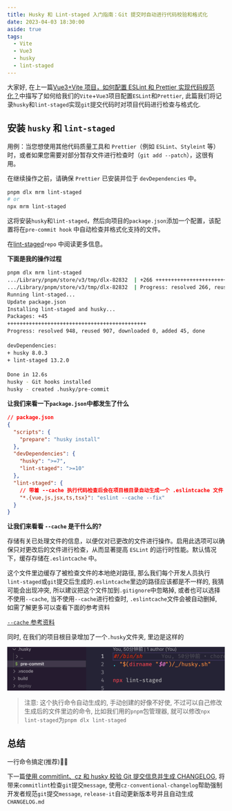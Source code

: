 ```yaml
---
title: Husky 和 Lint-staged 入门指南：Git 提交时自动进行代码校验和格式化
date: 2023-04-03 18:30:00
aside: true
tags:
  - Vite
  - Vue3
  - husky
  - lint-staged
---
```


大家好, 在上一篇[Vue3+Vite 项目，如何配置 ESLint 和 Prettier 实现代码规范化？](./vite+vue3+eslint+prettier.md)中描写了如何给我们的`Vite`+`Vue3`项目配置`ESLint`和`Prettier`, 此篇我们将记录`husky`和`lint-staged`实现`git`提交代码时对项目代码进行检查与格式化.

## 安装 `husky` 和 `lint-staged`

用例：当您想使用其他代码质量工具和 `Prettier`（例如 `ESLint`、`Styleint` 等）时，或者如果您需要对部分暂存文件进行检查时（`git add --patch`），这很有用。

在继续操作之前，请确保 `Prettier` 已安装并位于 `devDependencies` 中。

```bash
pnpm dlx mrm lint-staged
# or
npx mrm lint-staged
```

这将安装`husky`和`lint-staged`，然后向项目的`package.json`添加一个配置，该配置将在`pre-commit hook` 中自动检查并格式化支持的文件。

在[lint-staged](https://github.com/okonet/lint-staged#configuration)`repo` 中阅读更多信息。

**下面是我的操作过程**

```bash
pnpm dlx mrm lint-staged
.../Library/pnpm/store/v3/tmp/dlx-82832  | +266 +++++++++++++++++++++++++++
.../Library/pnpm/store/v3/tmp/dlx-82832  | Progress: resolved 266, reused 227, downloaded 39, added 266, done
Running lint-staged...
Update package.json
Installing lint-staged and husky...
Packages: +45
+++++++++++++++++++++++++++++++++++++++++++++
Progress: resolved 948, reused 907, downloaded 0, added 45, done

devDependencies:
+ husky 8.0.3
+ lint-staged 13.2.0

Done in 12.6s
husky - Git hooks installed
husky - created .husky/pre-commit
```

**让我们来看一下`package.json`中都发生了什么**

```json
// package.json
{
  "scripts": {
    "prepare": "husky install"
  },
  "devDependencies": {
    "husky": ">=7",
    "lint-staged": ">=10"
  },
  "lint-staged": {
    // 带着 --cache 执行代码检查后会在项目根目录自动生成一个 .eslintcache 文件
    "*.{vue,js,jsx,ts,tsx}": "eslint --cache --fix"
  }
}
```

**让我们来看看 `--cache` 是干什么的?**

存储有关已处理文件的信息，以便仅对已更改的文件进行操作。启用此选项可以确保只对更改后的文件进行检查，从而显著提高 `ESLint` 的运行时性能。默认情况下，缓存存储在`.eslintcache` 中。

这个文件里边缓存了被检查文件的本地绝对路径, 那么我们每个开发人员执行`lint-staged`或`git`提交后生成的`.eslintcache`里边的路径应该都是不一样的, 我猜可能会出现冲突, 所以建议把这个文件加到`.gitignore`中忽略掉, 或者也可以选择不使用`--cache`, 当不使用`--cache`进行检查时, `.eslintcache`文件会被自动删掉, 如需了解更多可以查看下面的参考资料

[`--cache` 参考资料](https://eslint.org/docs/latest/use/command-line-interface#--cache)

同时, 在我们的项目根目录增加了一个`.husky`文件夹, 里边是这样的

![.husky](../../images/husky-directory.png)

> 注意: 这个执行命令自动生成的, 手动创建的好像不好使, 不过可以自己修改生成后的文件里边的命令, 比如我们用的`pnpm`包管理器, 就可以修改`npx lint-staged`为`pnpm dlx lint-staged`

## 总结

一行命令搞定(推荐)👍🏻

下一篇[使用 commitlint、cz 和 husky 校验 Git 提交信息并生成 CHANGELOG](./commitlint+cz.md), 将带来`commitlint`检查`git`提交`message`, 使用`cz-conventional-changelog`帮助强制开发者规范`git`提交`message`, `release-it`自动更新版本号并且自动生成`CHANGELOG.md`
